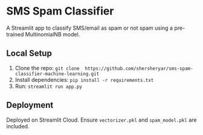 # SMS Spam Classifier
A Streamlit app to classify SMS/email as spam or not spam using a pre-trained MultinomialNB model.

## Local Setup
1. Clone the repo: `git clone  https://github.com/shersheryar/sms-spam-classifier-machine-learning.git`
2. Install dependencies: `pip install -r requirements.txt`
3. Run: `streamlit run app.py`

## Deployment
Deployed on Streamlit Cloud. Ensure `vectorizer.pkl` and `spam_model.pkl` are included.